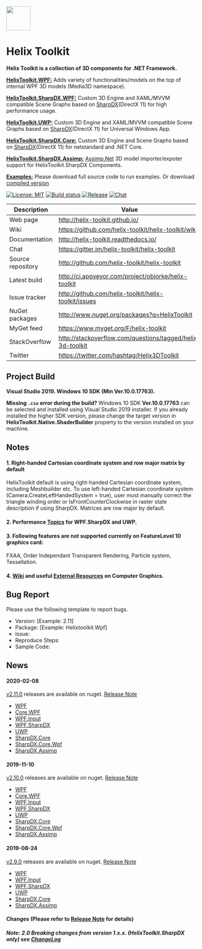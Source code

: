 <img src='https://avatars3.githubusercontent.com/u/8432523?s=200&v=4' width='64' />

# Helix Toolkit

**Helix Toolkit is a collection of 3D components for .NET Framework.**

[**HelixToolkit.WPF:**](/Source/HelixToolkit.Wpf) 
Adds variety of functionalities/models on the top of internal WPF 3D models (Media3D namespace). 

[**HelixToolkit.SharpDX.WPF:**](/Source/HelixToolkit.Wpf.SharpDX) 
Custom 3D Engine and XAML/MVVM compatible Scene Graphs based on [SharpDX](https://github.com/sharpdx/SharpDX)(DirectX 11) for high performance usage.

[**HelixToolkit.UWP:**](/Source/HelixToolkit.UWP) 
Custom 3D Engine and XAML/MVVM compatible Scene Graphs based on [SharpDX](https://github.com/sharpdx/SharpDX)(DirectX 11) for Universal Windows App.

[**HelixToolkit.SharpDX.Core:**](/Source/HelixToolkit.SharpDX.Core) 
Custom 3D Engine and Scene Graphs based on [SharpDX](https://github.com/sharpdx/SharpDX)(DirectX 11) for netstandard and .NET Core.

[**HelixToolkit.SharpDX.Assimp:**](/Source/HelixToolkit.Wpf.SharpDX.Assimp) 
[Assimp.Net](https://bitbucket.org/Starnick/assimpnet/src/master/) 3D model importer/expoter support for HelixToolkit.SharpDX Components.

[**Examples:**](/develop/Source/Examples)
Please download full source code to run examples. Or download [compiled version](https://ci.appveyor.com/project/objorke/helix-toolkit/branch/develop/artifacts)

[![License: MIT](https://img.shields.io/github/license/helix-toolkit/helix-toolkit.svg?style=popout)](https://github.com/helix-toolkit/helix-toolkit/blob/develop/LICENSE)
[![Build status](https://ci.appveyor.com/api/projects/status/tmqafdk9p7o98gw7?svg=true)](https://ci.appveyor.com/project/objorke/helix-toolkit)
[![Release](https://img.shields.io/github/release/helix-toolkit/helix-toolkit.svg?style=popout)](https://www.nuget.org/packages?q=Helix-Toolkit)
[![Chat](https://img.shields.io/gitter/room/helix-toolkit/helix-toolkit.svg)](https://gitter.im/helix-toolkit/helix-toolkit)

Description         | Value
--------------------|-----------------------
Web page            | http://helix-toolkit.github.io/
Wiki                | https://github.com/helix-toolkit/helix-toolkit/wiki
Documentation       | http://helix-toolkit.readthedocs.io/
Chat                | https://gitter.im/helix-toolkit/helix-toolkit
Source repository   | http://github.com/helix-toolkit/helix-toolkit
Latest build        | http://ci.appveyor.com/project/objorke/helix-toolkit
Issue tracker       | http://github.com/helix-toolkit/helix-toolkit/issues
NuGet packages      | http://www.nuget.org/packages?q=HelixToolkit
MyGet feed          | https://www.myget.org/F/helix-toolkit
StackOverflow       | http://stackoverflow.com/questions/tagged/helix-3d-toolkit
Twitter             | https://twitter.com/hashtag/Helix3DToolkit

## Project Build

**Visual Studio 2019. Windows 10 SDK (Min Ver.10.0.17763).**

**Missing `.cso` error during the build?** Windows 10 SDK **Ver.10.0.17763** can be selected and installed using Visual Studio 2019 installer. If you already installed the higher SDK version, please change the target version in **HelixToolkit.Native.ShaderBuilder** property to the version installed on your machine.

## Notes

#### 1. Right-handed Cartesian coordinate system and row major matrix by default
HelixToolkit default is using right-handed Cartesian coordinate system, including Meshbuilder etc. To use left-handed Cartesian coordinate system (Camera.CreateLeftHandedSystem = true), user must manually correct the triangle winding order or IsFrontCounterClockwise in raster state description if using SharpDX. Matrices are row major by default.

#### 2. Performance [Topics](https://github.com/helix-toolkit/helix-toolkit/wiki/Tips-on-performance-optimization-(WPF.SharpDX-and-UWP)) for WPF.SharpDX and UWP.

#### 3. Following features are not supported currently on FeatureLevel 10 graphics card:
FXAA, Order Independant Transparent Rendering, Particle system, Tessellation.

#### 4. [Wiki](https://github.com/helix-toolkit/helix-toolkit/wiki) and useful [External Resources](https://github.com/helix-toolkit/helix-toolkit/wiki/External-References) on Computer Graphics.

## Bug Report
Please use the following template to report bugs.

- Version: [Example: 2.11]
- Package: [Example: Helixtoolkit.Wpf]
- Issue: 
- Reproduce Steps:
- Sample Code:

## News

#### 2020-02-08
[v2.11.0](https://github.com/helix-toolkit/helix-toolkit/tree/release/2.11.0) releases are available on nuget. [Release Note](/CHANGELOG.md)
- [WPF](https://www.nuget.org/packages/HelixToolkit.Wpf/2.11.0)
- [Core.WPF](https://www.nuget.org/packages/HelixToolkit.Core.Wpf/2.11.0)
- [WPF.Input](https://www.nuget.org/packages/HelixToolkit.Wpf.Input/2.11.0)
- [WPF.SharpDX](https://www.nuget.org/packages/HelixToolkit.Wpf.SharpDX/2.11.0)
- [UWP](https://www.nuget.org/packages/HelixToolkit.UWP/2.11.0)
- [SharpDX.Core](https://www.nuget.org/packages/HelixToolkit.SharpDX.Core/2.11.0)
- [SharpDX.Core.Wpf](https://www.nuget.org/packages/HelixToolkit.SharpDX.Core.Wpf/2.11.0)
- [SharpDX.Assimp](https://www.nuget.org/packages/HelixToolkit.SharpDX.Assimp/2.11.0)

#### 2019-11-10
[v2.10.0](https://github.com/helix-toolkit/helix-toolkit/tree/release/2.10.0) releases are available on nuget. [Release Note](/CHANGELOG.md)
- [WPF](https://www.nuget.org/packages/HelixToolkit.Wpf/2.10.0)
- [Core.WPF](https://www.nuget.org/packages/HelixToolkit.Core.Wpf/2.10.0)
- [WPF.Input](https://www.nuget.org/packages/HelixToolkit.Wpf.Input/2.10.0)
- [WPF.SharpDX](https://www.nuget.org/packages/HelixToolkit.Wpf.SharpDX/2.10.0)
- [UWP](https://www.nuget.org/packages/HelixToolkit.UWP/2.10.0)
- [SharpDX.Core](https://www.nuget.org/packages/HelixToolkit.SharpDX.Core/2.10.0)
- [SharpDX.Core.Wpf](https://www.nuget.org/packages/HelixToolkit.SharpDX.Core.Wpf/2.10.0)
- [SharpDX.Assimp](https://www.nuget.org/packages/HelixToolkit.SharpDX.Assimp/2.10.0)

#### 2019-08-24
[v2.9.0](https://github.com/helix-toolkit/helix-toolkit/tree/release/2.9.0) releases are available on nuget. [Release Note](/CHANGELOG.md)
- [WPF](https://www.nuget.org/packages/HelixToolkit.Wpf/2.9.0)
- [WPF.Input](https://www.nuget.org/packages/HelixToolkit.Wpf.Input/2.9.0)
- [WPF.SharpDX](https://www.nuget.org/packages/HelixToolkit.Wpf.SharpDX/2.9.0)
- [UWP](https://www.nuget.org/packages/HelixToolkit.UWP/2.9.0)
- [SharpDX.Core](https://www.nuget.org/packages/HelixToolkit.SharpDX.Core/2.9.0)
- [SharpDX.Assimp](https://www.nuget.org/packages/HelixToolkit.SharpDX.Assimp/2.9.0)

#### Changes (Please refer to [Release Note](https://github.com/helix-toolkit/helix-toolkit/blob/master/CHANGELOG.md) for details)

##### Note: 2.0 Breaking changes from version 1.x.x. (HelixToolkit.SharpDX only) see [ChangeLog](/CHANGELOG.md)
